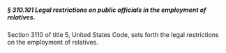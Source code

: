 ##### § 310.101 Legal restrictions on public officials in the employment of relatives. #####

Section 3110 of title 5, United States Code, sets forth the legal restrictions on the employment of relatives.